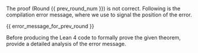 The proof (Round {{ prev_round_num }}) is not correct. Following is the compilation error message, where we use <error></error> to signal the position of the error.

{{ error_message_for_prev_round }}

Before producing the Lean 4 code to formally prove the given theorem, provide a detailed analysis of the error message.

